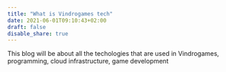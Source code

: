 ```yaml
---
title: "What is Vindrogames tech"
date: 2021-06-01T09:10:43+02:00
draft: false
disable_share: true
---
```


This blog will be about all the techologies that are used in Vindrogames, programming, cloud infrastructure, game development